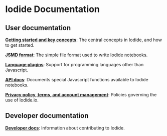 # Iodide Documentation 

## User documentation

**[Getting started and key concepts](key_concepts.md)**: The central concepts in Iodide, and how to get started.

**[JSMD format](jsmd.md)**: The simple file format used to write Iodide notebooks.

**[Language plugins](language_plugins.md)**: Support for programming languages
other than Javascript.

**[API docs](api.md)**: Documents special Javascript functions available to
Iodide notebooks.

**[Privacy policy, terms, and account management](policies.md)**: Policies governing the use of Iodide.io.

## Developer documentation

**[Developer docs](developer.md)**: Information about contributing to Iodide.
